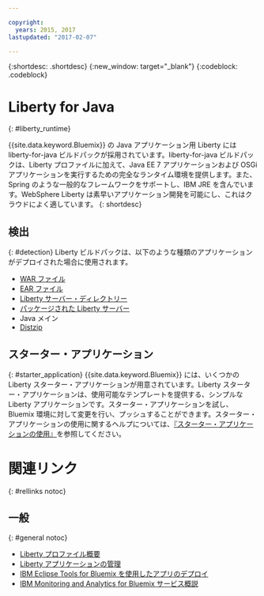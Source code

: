 ```yaml
---

copyright:
  years: 2015, 2017
lastupdated: "2017-02-07"

---
```


{:shortdesc: .shortdesc}
{:new_window: target="_blank"}
{:codeblock: .codeblock}

# Liberty for Java
{: #liberty_runtime}

{{site.data.keyword.Bluemix}} の Java アプリケーション用 Liberty には liberty-for-java ビルドパックが採用されています。liberty-for-java ビルドパックは、Liberty プロファイルに加えて、Java EE 7 アプリケーションおよび OSGi アプリケーションを実行するための完全なランタイム環境を提供します。また、Spring のような一般的なフレームワークをサポートし、IBM JRE を含んでいます。WebSphere Liberty は素早いアプリケーション開発を可能にし、これはクラウドによく適しています。
{: shortdesc}

## 検出
{: #detection}
Liberty ビルドパックは、以下のような種類のアプリケーションがデプロイされた場合に使用されます。
* [WAR ファイル](optionsForPushing.html#stand_alone_apps)
* [EAR ファイル](optionsForPushing.html#stand_alone_apps)
* [Liberty サーバー・ディレクトリー](optionsForPushing.html#server_directory)
* [パッケージされた Liberty サーバー](optionsForPushing.html#packaged_server)
* Java メイン
* [Distzip](https://github.com/cloudfoundry/ibm-websphere-liberty-buildpack/blob/master/docs/container-distZip.md)

## スターター・アプリケーション
{: #starter_application}
{{site.data.keyword.Bluemix}} には、いくつかの Liberty スターター・アプリケーションが用意されています。Liberty スターター・アプリケーションは、使用可能なテンプレートを提供する、シンプルな Liberty アプリケーションです。スターター・アプリケーションを試し、Bluemix 環境に対して変更を行い、プッシュすることができます。スターター・アプリケーションの使用に関するヘルプについては、[『スターター・アプリケーションの使用』](/docs/cfapps/starter_app_usage.html)を参照してください。

# 関連リンク
{: #rellinks notoc}
## 一般
{: #general notoc}
* [Liberty プロファイル概要](http://www-01.ibm.com/support/knowledgecenter/SSAW57_8.5.5/com.ibm.websphere.wlp.nd.doc/ae/cwlp_about.html)
* [Liberty アプリケーションの管理](/docs/manageapps/app_mng.html#Utilities)
* [IBM Eclipse Tools for Bluemix を使用したアプリのデプロイ](/docs/manageapps/eclipsetools/eclipsetools.html#eclipsetools)
* [IBM Monitoring and Analytics for Bluemix サービス概説](/docs/services/monana/index.html#monana_oview)

